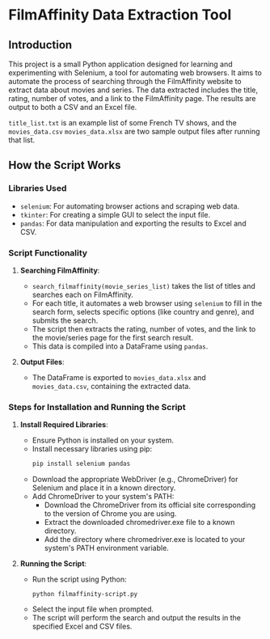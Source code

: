# FilmAffinity Data Extraction Tool

## Introduction

This project is a small Python application designed for learning and experimenting with Selenium, a tool for automating web browsers. It aims to automate the process of searching through the FilmAffinity website to extract data about movies and series. The data extracted includes the title, rating, number of votes, and a link to the FilmAffinity page. The results are output to both a CSV and an Excel file.

`title_list.txt` is an example list of some French TV shows, and the `movies_data.csv` `movies_data.xlsx` are two sample output files after running that list.

## How the Script Works

### Libraries Used

- `selenium`: For automating browser actions and scraping web data.
- `tkinter`: For creating a simple GUI to select the input file.
- `pandas`: For data manipulation and exporting the results to Excel and CSV.

### Script Functionality

1. **Searching FilmAffinity**:

   - `search_filmaffinity(movie_series_list)` takes the list of titles and searches each on FilmAffinity.
   - For each title, it automates a web browser using `selenium` to fill in the search form, selects specific options (like country and genre), and submits the search.
   - The script then extracts the rating, number of votes, and the link to the movie/series page for the first search result.
   - This data is compiled into a DataFrame using `pandas`.

2. **Output Files**:
   - The DataFrame is exported to `movies_data.xlsx` and `movies_data.csv`, containing the extracted data.

### Steps for Installation and Running the Script

1. **Install Required Libraries**:

   - Ensure Python is installed on your system.
   - Install necessary libraries using pip:
     ```sh
     pip install selenium pandas
     ```
   - Download the appropriate WebDriver (e.g., ChromeDriver) for Selenium and place it in a known directory.
   - Add ChromeDriver to your system's PATH:
     - Download the ChromeDriver from its official site corresponding to the version of Chrome you are using.
     - Extract the downloaded chromedriver.exe file to a known directory.
     - Add the directory where chromedriver.exe is located to your system's PATH environment variable.

2. **Running the Script**:
   - Run the script using Python:
     ```
     python filmaffinity-script.py
     ```
   - Select the input file when prompted.
   - The script will perform the search and output the results in the specified Excel and CSV files.
